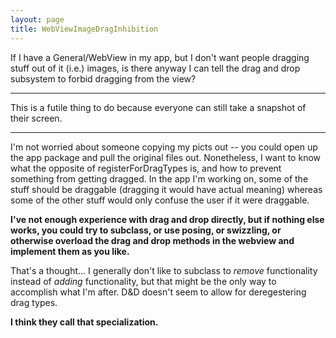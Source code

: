 ```yaml
---
layout: page
title: WebViewImageDragInhibition
---
```


If I have a General/WebView in my app, but I don't want people dragging stuff out of it (i.e.) images, is there anyway I can tell the drag and drop subsystem to forbid dragging from the view? 

----

This is a futile thing to do because everyone can still take a snapshot of their screen. 

----

I'm not worried about someone copying my picts out -- you could open up the app package and pull the original files out.  Nonetheless, I want to know what the opposite of registerForDragTypes is, and how to prevent something from getting dragged.  In the app I'm working on, some of the stuff should be draggable (dragging it would have actual meaning) whereas some of the other stuff would only confuse the user if it were draggable.

**I've not enough experience with drag and drop directly, but if nothing else works, you could try to subclass, or use posing, or swizzling, or otherwise overload the drag and drop methods in the webview and implement them as you like.**

That's a thought... I generally don't like to subclass to *remove* functionality instead of *adding* functionality, but that might be the only way to accomplish what I'm after.  D&D doesn't seem to allow for deregestering drag types.

**I think they call that specialization.**
